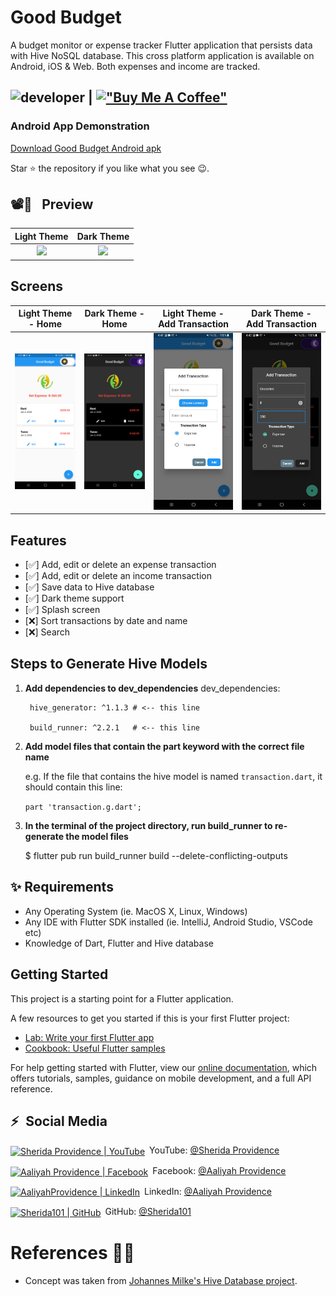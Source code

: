 # Good Budget

A budget monitor or expense tracker Flutter application that persists data with Hive NoSQL database. This cross platform application is available on Android, iOS & Web. Both expenses and income are tracked.

## ![developer](https://img.shields.io/badge/Developed%20By%20%3A-Sherida%20Providence-blue) | [!["Buy Me A Coffee"](https://www.buymeacoffee.com/assets/img/custom_images/orange_img.png)](https://buymeacoffee.com/asptechinc)

### Android App Demonstration

<a href='https://github.com/Sherida101/GoodBudget/releases/download/v1.0.0/goodBudgetDemo.apk'>Download Good Budget Android apk</a>

Star ⭐ the repository if you like what you see 😉.

## 📽📸 &ensp;Preview

|                                                  Light Theme                                                  |                                                  Dark Theme                                                   |
| :-----------------------------------------------------------------------------------------------------------: | :-----------------------------------------------------------------------------------------------------------: |
| <a href="https://www.youtube.com/watch?v=71g1mIcm2-U" target="_blank"><img src="appDemo.gif" width="350"></a> | <a href="https://www.youtube.com/watch?v=71g1mIcm2-U" target="_blank"><img src="appDemo.gif" width="350"></a> |

## Screens

|                **Light Theme - Home**                 |                 **Dark Theme - Home**                  |             **Light Theme - Add Transaction**             |             **Dark Theme - Add Transaction**              |
| :---------------------------------------------------: | :----------------------------------------------------: | :-------------------------------------------------------: | :-------------------------------------------------------: |
| <img src="screenshots/lightTheme_home_screen.png"  /> | <img src="screenshots/darkTheme_home_screen.png"    /> | <img src="screenshots/lightTheme_add_transaction.png"  /> | <img src="screenshots/darkTheme_add_transaction.png"   /> |

## Features

- [✅] Add, edit or delete an expense transaction
- [✅] Add, edit or delete an income transaction
- [✅] Save data to Hive database
- [✅] Dark theme support
- [✅] Splash screen
- [❌] Sort transactions by date and name
- [❌] Search

## Steps to Generate Hive Models
1. **Add dependencies to dev_dependencies**
    dev_dependencies:
    
        hive_generator: ^1.1.3 # <-- this line
        
        build_runner: ^2.2.1   # <-- this line

2. **Add model files that contain the part keyword with the correct file name**

    e.g. If the file that contains the hive model is named `transaction.dart`, it   
         should contain this line:

    `part 'transaction.g.dart';`

3. **In the terminal of the project directory, run build_runner to re-generate the model files**

    $ flutter pub run build_runner build --delete-conflicting-outputs

## ✨ Requirements

- Any Operating System (ie. MacOS X, Linux, Windows)
- Any IDE with Flutter SDK installed (ie. IntelliJ, Android Studio, VSCode etc)
- Knowledge of Dart, Flutter and Hive database

## Getting Started

This project is a starting point for a Flutter application.

A few resources to get you started if this is your first Flutter project:

- [Lab: Write your first Flutter app](https://flutter.dev/docs/get-started/codelab)
- [Cookbook: Useful Flutter samples](https://flutter.dev/docs/cookbook)

For help getting started with Flutter, view our
[online documentation](https://flutter.dev/docs), which offers tutorials,
samples, guidance on mobile development, and a full API reference.

## ⚡&ensp;Social Media

[<img align="center" alt="Sherida Providence | YouTube" width="28px" src="https://firebasestorage.googleapis.com/v0/b/web-johannesmilke.appspot.com/o/other%2Fsocial%2Fyoutube.png?alt=media" />](https://www.youtube.com/obAZ9eizOU77HaEoLn0jHA?sub_confirmation=1)&ensp;YouTube: [@Sherida Providence](https://www.youtube.com/obAZ9eizOU77HaEoLn0jHA?sub_confirmation=1 "YouTube Sherida Providence")

[<img align="center" alt="Aaliyah Providence | Facebook" width="28px" src="https://firebasestorage.googleapis.com/v0/b/web-johannesmilke.appspot.com/o/other%2Fsocial%2Ffacebook.png?alt=media" />](https://www.facebook.com/smileysherida)&ensp;Facebook: [@Aaliyah Providence](https://www.facebook.com/smileysherida "Facebook Aaliyah Providence")

[<img align="center" alt="AaliyahProvidence | LinkedIn" width="28px" src="https://firebasestorage.googleapis.com/v0/b/web-johannesmilke.appspot.com/o/other%2Fsocial%2Flinkedin.png?alt=media" />](https://linkedin.com/in/aaliyah-providence-0355b321a/)&ensp;LinkedIn: [@Aaliyah Providence](https://linkedin.com/in/aaliyah-providence-0355b321a/ "LinkedIn Aaliyah Providence")

[<img align="center" alt="Sherida101 | GitHub" width="28px" src="https://firebasestorage.googleapis.com/v0/b/web-johannesmilke.appspot.com/o/other%2Fsocial%2Fgithub.png?alt=media" />](https://github.com/Sherida101)&ensp;GitHub: [@Sherida101](https://github.com/Sherida101 "GitHub Sherida101")

# References 👏🏻

- Concept was taken from [Johannes Milke's Hive Database project](https://github.com/JohannesMilke/hive_database_example).

